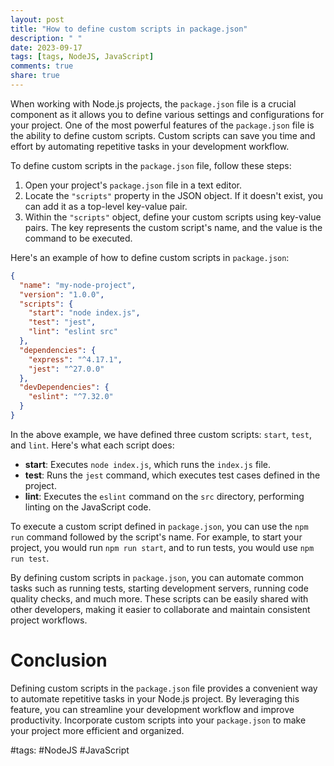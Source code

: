 ```yaml
---
layout: post
title: "How to define custom scripts in package.json"
description: " "
date: 2023-09-17
tags: [tags, NodeJS, JavaScript]
comments: true
share: true
---
```


When working with Node.js projects, the `package.json` file is a crucial component as it allows you to define various settings and configurations for your project. One of the most powerful features of the `package.json` file is the ability to define custom scripts. Custom scripts can save you time and effort by automating repetitive tasks in your development workflow.

To define custom scripts in the `package.json` file, follow these steps:

1. Open your project's `package.json` file in a text editor.
2. Locate the `"scripts"` property in the JSON object. If it doesn't exist, you can add it as a top-level key-value pair.
3. Within the `"scripts"` object, define your custom scripts using key-value pairs. The key represents the custom script's name, and the value is the command to be executed.

Here's an example of how to define custom scripts in `package.json`:

```json
{
  "name": "my-node-project",
  "version": "1.0.0",
  "scripts": {
    "start": "node index.js",
    "test": "jest",
    "lint": "eslint src"
  },
  "dependencies": {
    "express": "^4.17.1",
    "jest": "^27.0.0"
  },
  "devDependencies": {
    "eslint": "^7.32.0"
  }
}
```

In the above example, we have defined three custom scripts: `start`, `test`, and `lint`. Here's what each script does:

- **start**: Executes `node index.js`, which runs the `index.js` file.
- **test**: Runs the `jest` command, which executes test cases defined in the project.
- **lint**: Executes the `eslint` command on the `src` directory, performing linting on the JavaScript code.

To execute a custom script defined in `package.json`, you can use the `npm run` command followed by the script's name. For example, to start your project, you would run `npm run start`, and to run tests, you would use `npm run test`.

By defining custom scripts in `package.json`, you can automate common tasks such as running tests, starting development servers, running code quality checks, and much more. These scripts can be easily shared with other developers, making it easier to collaborate and maintain consistent project workflows.

# Conclusion

Defining custom scripts in the `package.json` file provides a convenient way to automate repetitive tasks in your Node.js project. By leveraging this feature, you can streamline your development workflow and improve productivity. Incorporate custom scripts into your `package.json` to make your project more efficient and organized.

#tags: #NodeJS #JavaScript